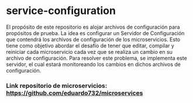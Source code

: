 # service-configuration
El propósito de este repositorio es alojar archivos de configuración para propósitos de prueba. La idea es configurar un Servidor de Configuración que contendrá los archivos de configuración de los microservicios. Esto tiene como objetivo abordar el desafío de tener que editar, compilar y reiniciar cada microservicio cada vez que se realiza un cambio en su archivo de configuración. Para resolver este problema, se implementa este servidor, el cual estará monitoreando los cambios en dichos archivos de configuración.

### Link repositorio de microservicios: https://github.com/eduardo732/microservices
